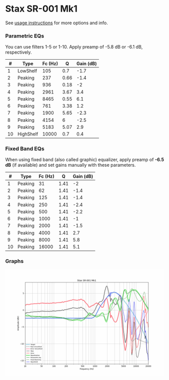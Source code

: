 # Stax SR-001 Mk1
See [usage instructions](https://github.com/jaakkopasanen/AutoEq#usage) for more options and info.

### Parametric EQs
You can use filters 1-5 or 1-10. Apply preamp of -5.8 dB or -6.1 dB, respectively.

|   # | Type      |   Fc (Hz) |    Q |   Gain (dB) |
|-----|-----------|-----------|------|-------------|
|   1 | LowShelf  |       105 | 0.7  |        -1.7 |
|   2 | Peaking   |       237 | 0.66 |        -1.4 |
|   3 | Peaking   |       936 | 0.18 |        -2   |
|   4 | Peaking   |      2961 | 3.67 |         3.4 |
|   5 | Peaking   |      8465 | 0.55 |         6.1 |
|   6 | Peaking   |       761 | 3.38 |         1.2 |
|   7 | Peaking   |      1900 | 5.65 |        -2.3 |
|   8 | Peaking   |      4154 | 6    |        -2.5 |
|   9 | Peaking   |      5183 | 5.07 |         2.9 |
|  10 | HighShelf |     10000 | 0.7  |         0.4 |

### Fixed Band EQs
When using fixed band (also called graphic) equalizer, apply preamp of **-6.5 dB** (if available) and set gains manually with these parameters.

|   # | Type    |   Fc (Hz) |    Q |   Gain (dB) |
|-----|---------|-----------|------|-------------|
|   1 | Peaking |        31 | 1.41 |        -2   |
|   2 | Peaking |        62 | 1.41 |        -1.4 |
|   3 | Peaking |       125 | 1.41 |        -1.4 |
|   4 | Peaking |       250 | 1.41 |        -2.4 |
|   5 | Peaking |       500 | 1.41 |        -2.2 |
|   6 | Peaking |      1000 | 1.41 |        -1   |
|   7 | Peaking |      2000 | 1.41 |        -1.5 |
|   8 | Peaking |      4000 | 1.41 |         2.7 |
|   9 | Peaking |      8000 | 1.41 |         5.8 |
|  10 | Peaking |     16000 | 1.41 |         5.1 |

### Graphs
![](./Stax%20SR-001%20Mk1.png)
